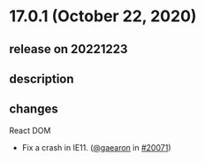 # 17.0.1 (October 22, 2020)

## release on 20221223

## description

## changes

React DOM

* Fix a crash in IE11. (<a href="https://github.com/gaearon">@gaearon</a> in <a href="https://github.com/facebook/react/pull/20071" data-hovercard-type="pull_request" data-hovercard-url="/facebook/react/pull/20071/hovercard">#20071</a>)

